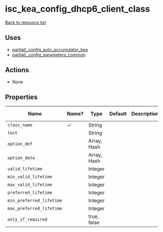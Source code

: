 # isc_kea_config_dhcp6_client_class

[Back to resource list](../README.md#resources)

## Uses

- [partial/_config_auto_accumulator_kea](partial/isc_kea__config_auto_accumulator_kea.md)
- [partial/_config_parameters_common](partial/isc_kea__config_parameters_common.md)

## Actions

- None

## Properties

| Name                     | Name? | Type        | Default | Description | Allowed Values |
| ------------------------ | ----- | ----------- | ------- | ----------- | -------------- |
| `class_name`             | ✓     | String      |         |             |                |
| `test`                   |       | String      |         |             |                |
| `option_def`             |       | Array, Hash |         |             |                |
| `option_data`            |       | Array, Hash |         |             |                |
| `valid_lifetime`         |       | Integer     |         |             |                |
| `min_valid_lifetime`     |       | Integer     |         |             |                |
| `max_valid_lifetime`     |       | Integer     |         |             |                |
| `preferred_lifetime`     |       | Integer     |         |             |                |
| `min_preferred_lifetime` |       | Integer     |         |             |                |
| `max_preferred_lifetime` |       | Integer     |         |             |                |
| `only_if_required`       |       | true, false |         |             |                |
